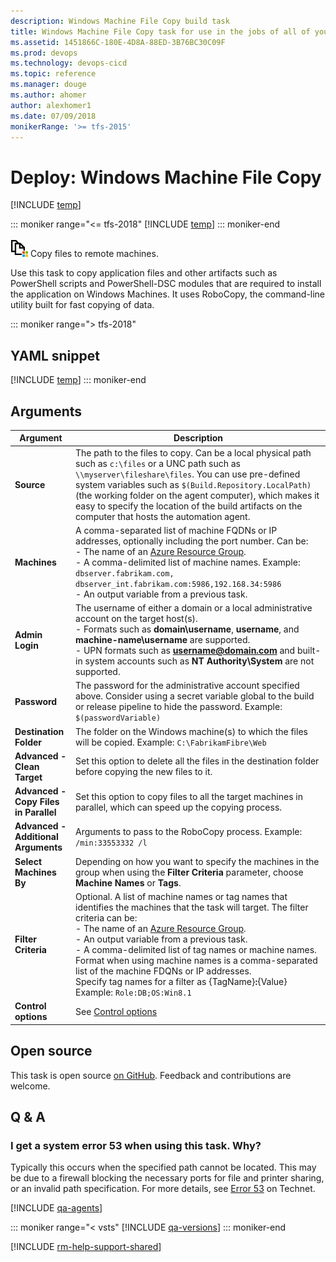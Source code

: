 ```yaml
---
description: Windows Machine File Copy build task
title: Windows Machine File Copy task for use in the jobs of all of your build and release pipelines in Azure Pipelines and TFS
ms.assetid: 1451866C-180E-4D8A-88ED-3B76BC30C09F
ms.prod: devops
ms.technology: devops-cicd
ms.topic: reference
ms.manager: douge
ms.author: ahomer
author: alexhomer1
ms.date: 07/09/2018
monikerRange: '>= tfs-2015'
---
```


# Deploy: Windows Machine File Copy

[!INCLUDE [temp](../../_shared/version-tfs-2015-rtm.md)]

::: moniker range="<= tfs-2018"
[!INCLUDE [temp](../../_shared/concept-rename-note.md)]
::: moniker-end

![icon](_img/windows-machine-file-copy-icon.png) Copy files to remote machines.

Use this task to copy application files and other artifacts such as
PowerShell scripts and PowerShell-DSC modules that are required to 
install the application on Windows Machines. It uses RoboCopy, the 
command-line utility built for fast copying of data.

::: moniker range="> tfs-2018"
## YAML snippet
[!INCLUDE [temp](../_shared/yaml/WindowsMachineFileCopyV2.md)]
::: moniker-end

## Arguments

| Argument | Description |
| -------- | ----------- |
| **Source** | The path to the files to copy. Can be a local physical path such as `c:\files` or a UNC path such as `\\myserver\fileshare\files`. You can use pre-defined system variables such as `$(Build.Repository.LocalPath)` (the working folder on the agent computer), which makes it easy to specify the location of the build artifacts on the computer that hosts the automation agent. |
| **Machines** | A comma-separated list of machine FQDNs or IP addresses, optionally including the port number. Can be:<br />- The name of an <a href="https://azure.microsoft.com/documentation/articles/resource-group-overview/">Azure Resource Group</a>.<br />- A comma-delimited list of machine names. Example: `dbserver.fabrikam.com, dbserver_int.fabrikam.com:5986,192.168.34:5986`<br />- An output variable from a previous task. |
| **Admin Login** | The username of either a domain or a local administrative account on the target host(s).<br />- Formats such as **domain\username**, **username**, and **machine-name\username** are supported.<br />- UPN formats such as **username@domain.com** and built-in system accounts such as **NT Authority\System** are not supported. |
| **Password** | The password for the administrative account specified above. Consider using a secret variable global to the build or release pipeline to hide the password. Example: `$(passwordVariable)` |
| **Destination Folder** | The folder on the Windows machine(s) to which the files will be copied. Example: `C:\FabrikamFibre\Web` |
| **Advanced - Clean Target** | Set this option to delete all the files in the destination folder before copying the new files to it. |
| **Advanced - Copy Files in Parallel** | Set this option to copy files to all the target machines in parallel, which can speed up the copying process. |
| **Advanced - Additional Arguments** | Arguments to pass to the RoboCopy process. Example: `/min:33553332 /l` |
| **Select Machines By** | Depending on how you want to specify the machines in the group when using the **Filter Criteria** parameter, choose **Machine Names** or **Tags**. |
| **Filter Criteria** | Optional. A list of machine names or tag names that identifies the machines that the task will target. The filter criteria can be:<br />- The name of an <a href="https://azure.microsoft.com/documentation/articles/resource-group-overview/">Azure Resource Group</a>.<br />- An output variable from a previous task.<br />- A comma-delimited list of tag names or machine names.<br />Format when using machine names is a comma-separated list of the machine FDQNs or IP addresses.<br />Specify tag names for a filter as {TagName}<strong>:</strong>{Value} Example: `Role:DB;OS:Win8.1` |
| **Control options** | See [Control options](../../process/tasks.md#controloptions) |

## Open source

This task is open source [on GitHub](https://github.com/Microsoft/vsts-tasks). Feedback and contributions are welcome.

## Q & A
<!-- BEGINSECTION class="md-qanda" -->

### I get a system error 53 when using this task. Why?

Typically this occurs when the specified path cannot be located.
This may be due to a firewall blocking the necessary ports for file and printer sharing,
or an invalid path specification. For more details, see
[Error 53](https://technet.microsoft.com/library/cc940100.aspx) on Technet.

[!INCLUDE [qa-agents](../../_shared/qa-agents.md)]

::: moniker range="< vsts"
[!INCLUDE [qa-versions](../../_shared/qa-versions.md)]
::: moniker-end

<!-- ENDSECTION -->

[!INCLUDE [rm-help-support-shared](../../_shared/rm-help-support-shared.md)]
